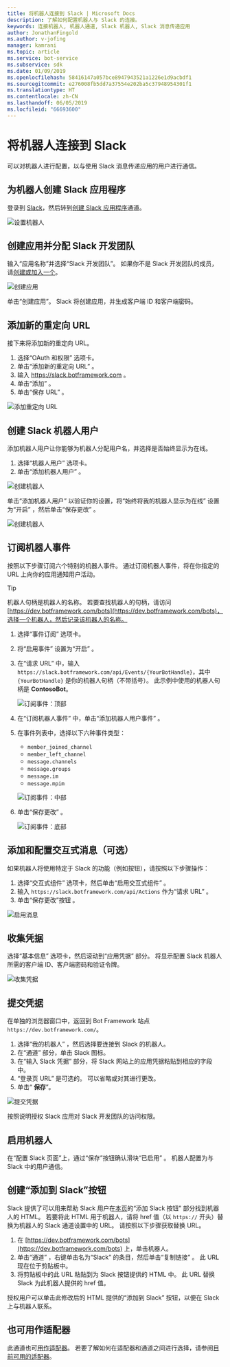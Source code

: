 ```yaml
---
title: 将机器人连接到 Slack | Microsoft Docs
description: 了解如何配置机器人与 Slack 的连接。
keywords: 连接机器人, 机器人通道, Slack 机器人, Slack 消息传递应用
author: JonathanFingold
ms.author: v-jofing
manager: kamrani
ms.topic: article
ms.service: bot-service
ms.subservice: sdk
ms.date: 01/09/2019
ms.openlocfilehash: 58416147a057bce8947943521a1226e1d9acbdf1
ms.sourcegitcommit: e276008fb5dd7a37554e202ba5c37948954301f1
ms.translationtype: HT
ms.contentlocale: zh-CN
ms.lasthandoff: 06/05/2019
ms.locfileid: "66693600"
---
```

# <a name="connect-a-bot-to-slack"></a>将机器人连接到 Slack

可以对机器人进行配置，以与使用 Slack 消息传递应用的用户进行通信。

## <a name="create-a-slack-application-for-your-bot"></a>为机器人创建 Slack 应用程序

登录到 [Slack](https://slack.com/signin)，然后转到[创建 Slack 应用程序](https://api.slack.com/apps)通道。

![设置机器人](~/media/channels/slack-NewApp.png)

## <a name="create-an-app-and-assign-a-development-slack-team"></a>创建应用并分配 Slack 开发团队

输入“应用名称”并选择“Slack 开发团队”。 如果你不是 Slack 开发团队的成员，请[创建或加入一个](https://slack.com/)。

![创建应用](~/media/channels/slack-CreateApp.png)

单击“创建应用”。  Slack 将创建应用，并生成客户端 ID 和客户端密码。

## <a name="add-a-new-redirect-url"></a>添加新的重定向 URL

接下来将添加新的重定向 URL。

1. 选择“OAuth 和权限”  选项卡。
2. 单击“添加新的重定向 URL”  。
3. 输入 https://slack.botframework.com 。
4. 单击“添加”  。
5. 单击“保存 URL”  。

![添加重定向 URL](~/media/channels/slack-RedirectURL.png)

## <a name="create-a-slack-bot-user"></a>创建 Slack 机器人用户

添加机器人用户让你能够为机器人分配用户名，并选择是否始终显示为在线。

1. 选择“机器人用户”  选项卡。
2. 单击“添加机器人用户”  。

![创建机器人](~/media/channels/slack-CreateBot.png)

单击“添加机器人用户”  以验证你的设置，将“始终将我的机器人显示为在线”  设置为“开启”  ，然后单击“保存更改”  。

![创建机器人](~/media/channels/slack-CreateApp-AddBotUser.png)

## <a name="subscribe-to-bot-events"></a>订阅机器人事件

按照以下步骤订阅六个特别的机器人事件。 通过订阅机器人事件，将在你指定的 URL 上向你的应用通知用户活动。

> [!TIP]
> 机器人句柄是机器人的名称。 若要查找机器人的句柄，请访问 [https://dev.botframework.com/bots](https://dev.botframework.com/bots)，选择一个机器人，然后记录该机器人的名称。

1. 选择“事件订阅”  选项卡。
2. 将“启用事件”  设置为“开启”  。
3. 在“请求 URL”  中，输入 `https://slack.botframework.com/api/Events/{YourBotHandle}`，其中 `{YourBotHandle}` 是你的机器人句柄（不带括号）。 此示例中使用的机器人句柄是 **ContosoBot**。

   ![订阅事件：顶部](~/media/channels/slack-SubscribeEvents-a.png)

4. 在“订阅机器人事件”  中，单击“添加机器人用户事件”  。
5. 在事件列表中，选择以下六种事件类型：
    * `member_joined_channel`
    * `member_left_channel`
    * `message.channels`
    * `message.groups`
    * `message.im`
    * `message.mpim`

   ![订阅事件：中部](~/media/channels/slack-SubscribeEvents-b.png)

6. 单击“保存更改”  。

   ![订阅事件：底部](~/media/channels/slack-SubscribeEvents-c.png)

## <a name="add-and-configure-interactive-messages-optional"></a>添加和配置交互式消息（可选）

如果机器人将使用特定于 Slack 的功能（例如按钮），请按照以下步骤操作：

1. 选择“交互式组件”  选项卡，然后单击“启用交互式组件”  。
2. 输入 `https://slack.botframework.com/api/Actions` 作为“请求 URL”  。
3. 单击“保存更改”按钮  。

![启用消息](~/media/channels/slack-MessageURL.png)

## <a name="gather-credentials"></a>收集凭据

选择“基本信息”  选项卡，然后滚动到“应用凭据”  部分。
将显示配置 Slack 机器人所需的客户端 ID、客户端密码和验证令牌。

![收集凭据](~/media/channels/slack-AppCredentials.png)

## <a name="submit-credentials"></a>提交凭据

在单独的浏览器窗口中，返回到 Bot Framework 站点 `https://dev.botframework.com/`。

1. 选择“我的机器人”  ，然后选择要连接到 Slack 的机器人。
2. 在“通道”  部分，单击 Slack 图标。
3. 在“输入 Slack 凭据”  部分，将 Slack 网站上的应用凭据粘贴到相应的字段中。
4. “登录页 URL”  是可选的。 可以省略或对其进行更改。
5. 单击“ **保存**”。

![提交凭据](~/media/channels/slack-SubmitCredentials.png)

按照说明授权 Slack 应用对 Slack 开发团队的访问权限。

## <a name="enable-the-bot"></a>启用机器人

在“配置 Slack 页面”上，通过“保存”按钮确认滑块“已启用”  。
机器人配置为与 Slack 中的用户通信。

## <a name="create-an-add-to-slack-button"></a>创建“添加到 Slack”按钮

Slack 提供了可以用来帮助 Slack 用户在[本页](https://api.slack.com/docs/slack-button)的“添加 Slack 按钮”  部分找到机器人的 HTML。
若要将此 HTML 用于机器人，请将 href 值（以 `https://` 开头）替换为机器人的 Slack 通道设置中的 URL。
请按照以下步骤获取替换 URL。

1. 在 [https://dev.botframework.com/bots](https://dev.botframework.com/bots) 上，单击机器人。
2. 单击“通道”  ，右键单击名为“Slack”  的条目，然后单击“复制链接”  。 此 URL 现在位于剪贴板中。
3. 将剪贴板中的此 URL 粘贴到为 Slack 按钮提供的 HTML 中。 此 URL 替换 Slack 为此机器人提供的 href 值。

授权用户可以单击此修改后的 HTML 提供的“添加到 Slack”  按钮，以便在 Slack 上与机器人联系。

## <a name="also-available-as-an-adapter"></a>也可用作适配器

此通道也可[用作适配器](https://botkit.ai/docs/v4/platforms/slack.html)。 若要了解如何在适配器和通道之间进行选择，请参阅[目前可用的适配器](bot-service-channel-additional-channels.md#currently-available-adapters)。
